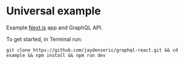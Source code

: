 # Universal example

Example [Next.js](https://npm.im/next) app and GraphQL API.

To get started, in Terminal run:

```shell
git clone https://github.com/jaydenseric/graphql-react.git && cd example && npm install && npm run dev
```
